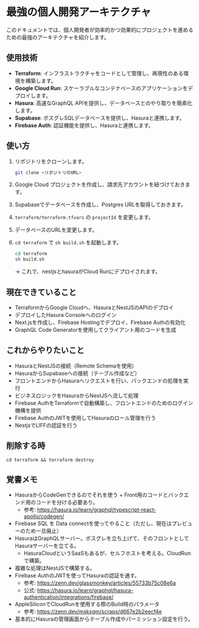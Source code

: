 # 最強の個人開発アーキテクチャ

このドキュメントでは、個人開発者が効率的かつ効果的にプロジェクトを進めるための最強のアーキテクチャを紹介します。

## 使用技術

- **Terraform**: インフラストラクチャをコードとして管理し、再現性のある環境を構築します。
- **Google Cloud Run**: スケーラブルなコンテナベースのアプリケーションをデプロイします。
- **Hasura**: 高速なGraphQL APIを提供し、データベースとのやり取りを簡素化します。
- **Supabase**: ポスグレSQLデータベースを提供し、Hasuraと連携します。
- **Firebase Auth**: 認証機能を提供し、Hasuraと連携します。

## 使い方

1. リポジトリをクローンします。
   ```sh
   git clone <リポジトリのURL>
   ```

2. Google Cloud プロジェクトを作成し、請求先アカウントを紐づけておきます。

3. Supabaseでデータベースを作成し、Postgres URLを取得しておきます。

4. `terraform/terraform.tfvars` の `projectId` を変更します。

5. データベースのURLを変更します。

6. `cd terraform` で `sh build.sh` を起動します。
   ```sh
   cd terraform
   sh build.sh
   ```
   → これで、nestjsとhasuraがCloud Runにデプロイされます。

## 現在できていること

- TerraformからGoogle Cloudへ、HasuraとNestJSのAPIのデプロイ
- デプロイしたHasura Consoleへのログイン
- Next.jsを作成し、Firebase Hostingでデプロイ、Firebase Authの有効化
- GraphQL Code Generatorを使用してクライアント用のコードを生成

## これからやりたいこと

- HasuraとNestJSの接続（Remote Schemaを使用）
- HasuraからSupabaseへの接続（テーブル作成など）
- フロントエンドからHasuraへリクエストを行い、バックエンドの処理を実行
- ビジネスロジックをHasuraからNestJSへ流して処理
- Firebase AuthをTerraformで自動構築し、フロントエンドのためのログイン機構を提供
- Firebase AuthのJWTを使用してHasuraのロール管理を行う
- NestjsでLIFFの認証を行う

## 削除する時

`cd terraform && terraform destroy`

## 覚書メモ

- HasuraからCodeGenできるのでそれを使う + Front用のコードとバックエンド用のコードを分ける必要あり。
  - 参考: https://hasura.io/learn/graphql/typescript-react-apollo/codegen/
- Firebase SQL を Data connectを使ってやること（ただし、現在はプレビューのため一旦廃止）
- HasuraはGraphQLサーバー。ポスグレを立ち上げて、そのフロントとしてHasuraサーバーを立てる。
  - HasuraCloudというSaaSもあるが、セルフホストを考える。CloudRunで構築。
- 複雑な処理はNestJSで構築する。
- Firebase AuthのJWTを使ってHasuraの認証を通す。
  - 参考: https://zenn.dev/glassmonkey/articles/55733b75c08e6a
  - 公式: https://hasura.io/learn/graphql/hasura-authentication/integrations/firebase/
- AppleSiliconでCloudRunを使用する際のBuild時のパラメータ
  - 参考: https://zenn.dev/msksgm/scraps/d667e2b2eecf4e
- 基本的にHasuraの管理画面からテーブル作成やパーミッション設定を行う。
